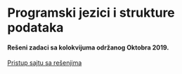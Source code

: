 # Programski jezici i strukture podataka
#### Rešeni zadaci sa kolokvijuma održanog Oktobra 2019.

<a href="https://owlcoder.github.io/pjisp-Z-K/">Pristup sajtu sa rešenjima</a>
